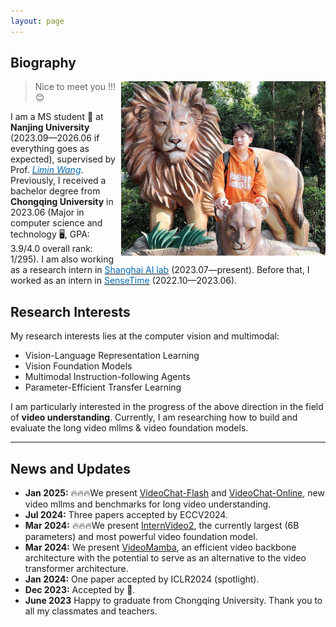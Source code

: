```yaml
---
layout: page
---
```


<!-- > Nice to meet you !!!😊 Hope you are happy every day!!!💥 -->

## Biography

<img src="images/big_xinhao.jpg" style="float: right;" width="327" height="279">

> Nice to meet you !!!😊

I am a MS student 🙂 at **Nanjing University** (2023.09—2026.06 if everything goes as expected), supervised by Prof. [*<font color="#006ab1">Limin Wang</font>*](https://scholar.google.com.hk/citations?user=HEuN8PcAAAAJ&hl=zh-CN&oi=ao). Previously, I received a bachelor degree from **Chongqing University** in 2023.06 (Major in computer science and technology 🖥️, GPA: 3.9/4.0 overall rank: 1/295). I am also working as a research intern in [<font color="#006ab1">Shanghai AI lab</font>](https://www.shlab.org.cn/) (2023.07—present). Before that, I worked as an intern in [<font color="#006ab1">SenseTime</font>](https://www.sensetime.com) (2022.10—2023.06).

<!-- ## Academic Background

**<font color='red'>[Highlight]</font> I am looking for PhD to start in 2025 Fall. Contact me if you have any leads!** [talk with me](https://calendly.com/lancecai/meet-with-lance)

- **Sep 2020 - June 2024:** Fuzhou University (BEng)
- **Sep 2020 - May 2024:** Maynooth University (BSc)
- **June 2022 - Nov 2022:** Cambridge University (Intern)

<br>

--- -->

## Research Interests

My research interests lies at the computer vision and multimodal:

- Vision-Language Representation Learning
- Vision Foundation Models
- Multimodal Instruction-following Agents
- Parameter-Efficient Transfer Learning


I am particularly interested in the progress of the above direction in the field of **video understanding**. Currently, I am researching how to build and evaluate the long video mllms & video foundation models.



---

## News and Updates
- **Jan 2025:** 🔥🔥🔥We present [VideoChat-Flash](https://internvideo.github.io/blog/2024-12-31-VideoChat-Flash/) and [VideoChat-Online](https://videochat-online.github.io/), new video mllms and benchmarks for long video understanding.
- **Jul 2024:** Three papers accepted by ECCV2024.
- **Mar 2024:** 🔥🔥🔥We present [InternVideo2](https://arxiv.org/pdf/2403.15377.pdf), the currently largest (6B parameters) and most powerful video foundation model.
- **Mar 2024:** We present [VideoMamba](https://arxiv.org/abs/2403.06977), an efficient video backbone architecture with the potential to serve as an alternative to the video transformer architecture.
- **Jan 2024:** One paper accepted by ICLR2024 (spotlight).
- **Dec 2023:** Accepted by 🐼.
- **June 2023** Happy to graduate from Chongqing University. Thank you to all my classmates and teachers.

<br>
